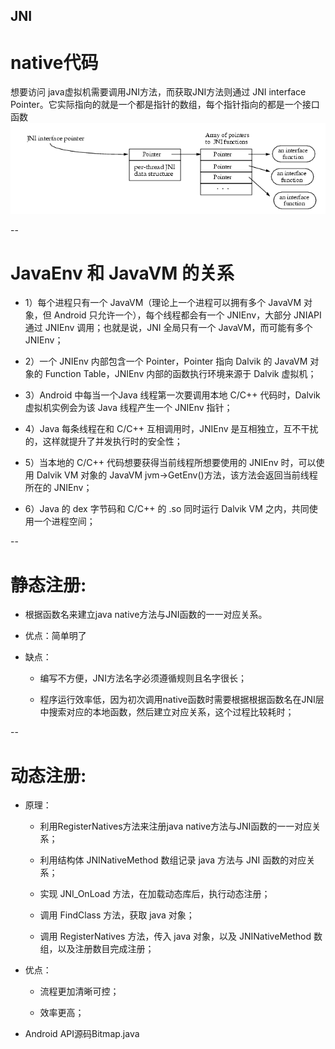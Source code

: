 JNI
--

# native代码
想要访问 java虚拟机需要调用JNI方法，而获取JNI方法则通过 JNI interface Pointer。它实际指向的就是一个都是指针的数组，每个指针指向的都是一个接口函数
![](./JNI/1.jpg)


--

# JavaEnv 和 JavaVM 的关系


- 1）每个进程只有一个 JavaVM（理论上一个进程可以拥有多个 JavaVM 对象，但 Android 只允许一个），每个线程都会有一个 JNIEnv，大部分 JNIAPI 通过 JNIEnv 调用；也就是说，JNI 全局只有一个 JavaVM，而可能有多个 JNIEnv；


- 2）一个 JNIEnv 内部包含一个 Pointer，Pointer 指向 Dalvik 的 JavaVM 对象的 Function Table，JNIEnv 内部的函数执行环境来源于 Dalvik 虚拟机；


- 3）Android 中每当一个Java 线程第一次要调用本地 C/C++ 代码时，Dalvik 虚拟机实例会为该 Java 线程产生一个 JNIEnv 指针；


- 4）Java 每条线程在和 C/C++ 互相调用时，JNIEnv 是互相独立，互不干扰的，这样就提升了并发执行时的安全性；


- 5）当本地的 C/C++ 代码想要获得当前线程所想要使用的 JNIEnv 时，可以使用 Dalvik VM 对象的 JavaVM jvm->GetEnv()方法，该方法会返回当前线程所在的 JNIEnv；


- 6）Java 的 dex 字节码和 C/C++ 的 .so 同时运行 Dalvik VM 之内，共同使用一个进程空间；



--

# 静态注册:


- 根据函数名来建立java native方法与JNI函数的一一对应关系。


- 优点：简单明了


- 缺点：


    - 编写不方便，JNI方法名字必须遵循规则且名字很长；


    - 程序运行效率低，因为初次调用native函数时需要根据根据函数名在JNI层中搜索对应的本地函数，然后建立对应关系，这个过程比较耗时；



--

# 动态注册:


- 原理：


    - 利用RegisterNatives方法来注册java native方法与JNI函数的一一对应关系；


    - 利用结构体 JNINativeMethod 数组记录 java 方法与 JNI 函数的对应关系；


    - 实现 JNI_OnLoad 方法，在加载动态库后，执行动态注册；


    - 调用 FindClass 方法，获取 java 对象；


    - 调用 RegisterNatives 方法，传入 java 对象，以及 JNINativeMethod 数组，以及注册数目完成注册；


- 优点：


    - 流程更加清晰可控；


    - 效率更高；


- Android API源码Bitmap.java

